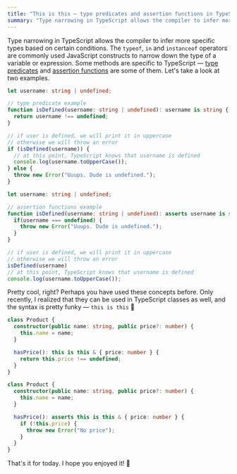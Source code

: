```yaml
---
title: "This is this — type predicates and assertion functions in TypeScript classes"
summary: "Type narrowing in TypeScript allows the compiler to infer more specific types based on certain conditions. Only recently, I realized that they can also be used in TypeScript classes, and the syntax is quite funky."
---
```


Type narrowing in TypeScript allows the compiler to infer more specific types based on certain conditions. The `typeof`, `in` and `instanceof` operators are commonly used JavaScript constructs to narrow down the type of a variable or expression. Some methods are specific to TypeScript — [type predicates](https://www.typescriptlang.org/docs/handbook/2/narrowing.html#using-type-predicates) and [assertion functions](https://www.typescriptlang.org/docs/handbook/release-notes/typescript-3-7.html#assertion-functions) are some of them. Let's take a look at two examples.


```ts {hl_lines=["4-6"]}
let username: string | undefined;

// type predicate example
function isDefined(username: string | undefined): username is string {
  return username !== undefined;
}

// if user is defined, we will print it in uppercase
// otherwise we will throw an error
if (isDefined(username)) {
  // at this point, TypeScript knows that username is defined
  console.log(username.toUpperCase());
} else {
  throw new Error("Uuups. Dude is undefined.");
}
```

```ts {hl_lines=["4-6"]}
let username: string | undefined;

// assertion functions example
function isDefined(username: string | undefined): asserts username is string {
  if(username === undefined) {
    throw new Error("Uuups. Dude is undefined.");
  }
}

// if user is defined, we will print it in uppercase
// otherwise we will throw an error
isDefined(username)
// at this point, TypeScript knows that username is defined
console.log(username.toUpperCase());
```

Pretty cool, right? Perhaps you have used these concepts before. Only recently, I realized that they can be used in TypeScript classes as well, and the syntax is pretty funky — `this is this` 🤯

```ts {hl_lines=["6-8"]}
class Product {
  constructor(public name: string, public price?: number) {
    this.name = name;
  }

  hasPrice(): this is this & { price: number } {
    return this.price !== undefined;
  }
}
```

```ts {hl_lines=["6-10"]}
class Product {
  constructor(public name: string, public price?: number) {
    this.name = name;
  }

  hasPrice(): asserts this is this & { price: number } {
    if (!this.price) {
      throw new Error("No price");
    }
  }
}
```

That's it for today. I hope you enjoyed it! 👋
